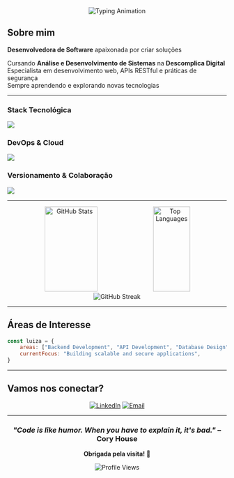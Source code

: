 <div align="center">
  <img src="https://readme-typing-svg.herokuapp.com/?color=b225e5&size=35&center=true&vCenter=true&width=1000&lines=Eu+sou+Luíza+Barbosa!;Desenvolvedora+Backend**;Estudante+de+Análise+e+Desenvolvimento;Apaixonada+por+tecnologia+e+inovação!" alt="Typing Animation">
</div>

## Sobre mim

**Desenvolvedora de Software** apaixonada por criar soluções

Cursando **Análise e Desenvolvimento de Sistemas** na **Descomplica Digital**  
Especialista em desenvolvimento web, APIs RESTful e práticas de segurança  
Sempre aprendendo e explorando novas tecnologias  

---

### Stack Tecnológica

<div>
 <p>
   <a href="https://skillicons.dev">
     <img src="https://skillicons.dev/icons?i=php,nodejs,typescript,laravel,nestjs,mysql,postgres,mongodb,supabase,redis" />
   </a>
</p>
</div>

### **DevOps & Cloud**
<div>
  <p>
   <a href="https://skillicons.dev">
     <img src="https://skillicons.dev/icons?i=docker,linux,bash,arch,aws,rabbitmq,kafka,grafana,prometheus,kubernetes,terraform,postman" />
   </a>
  </p>
</div>

### **Versionamento & Colaboração**
<div>
  <p>
   <a href="https://skillicons.dev">
     <img src="https://skillicons.dev/icons?i=github,bitbucket,gitlab" />
   </a>
  </p>

</div>

---


<div align="center">  
  <img width="49%" height="195px" src="https://github-readme-stats.vercel.app/api?username=aziulll&show_icons=true&count_private=true&hide_border=true&title_color=b225e5&icon_color=b225e5&text_color=c9d1d9&bg_color=0d1117&custom_title=Luíza's%20GitHub%20Stats" alt="GitHub Stats" /> 
  <img width="41%" height="195px" src="https://github-readme-stats.vercel.app/api/top-langs/?username=aziulll&layout=compact&hide_border=true&title_color=b225e5&text_color=c9d1d9&bg_color=0d1117" alt="Top Languages" />
</div>

<div align="center">
  <img src="https://github-readme-streak-stats.herokuapp.com?user=aziulll&theme=dark&hide_border=true&background=0D1117&stroke=b225e5&ring=b225e5&fire=b225e5&currStreakNum=c9d1d9&sideNums=c9d1d9&currStreakLabel=b225e5&sideLabels=c9d1d9&dates=c9d1d9" alt="GitHub Streak" />
</div>

---

## Áreas de Interesse

```javascript
const luiza = {
    areas: ["Backend Development", "API Development", "Database Design", "Software Architecture"],
    currentFocus: "Building scalable and secure applications",
}
```

---

## Vamos nos conectar?

<div align="center">

[![LinkedIn](https://img.shields.io/badge/-LinkedIn-0D1117?style=for-the-badge&logo=linkedin&logoColor=b225e5&labelColor=0D1117)](https://www.linkedin.com/in/luiza-barbosa-rocha)
[![Email](https://img.shields.io/badge/-Email-0D1117?style=for-the-badge&logo=gmail&logoColor=b225e5&labelColor=0D1117)](mailto:rochaluizabarbosa@gmail.com)

</div>

---

<div align="center">

### *"Code is like humor. When you have to explain it, it's bad."* – Cory House

**Obrigada pela visita! 🚀**

<img src="https://komarev.com/ghpvc/?username=aziulll&color=b225e5&style=flat-square&label=Profile+Views" alt="Profile Views" />

</div>
